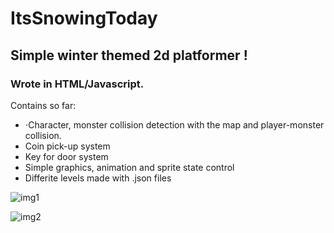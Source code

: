 # ItsSnowingToday

## Simple winter themed 2d platformer ! <br/>
### Wrote in HTML/Javascript.

Contains so far: <br/>
 * ⋅Character, monster collision detection with the map and player-monster collision. <br/>
 * Coin pick-up system <br/>
 * Key for door system <br/>
 * Simple graphics, animation and sprite state control <br/>
 * Differite levels made with .json files <br/>
  
![img1](https://i.ibb.co/BTZpwwx/Screenshot-591.png)

![img2](https://i.ibb.co/vknkdht/Screenshot-592.png)
